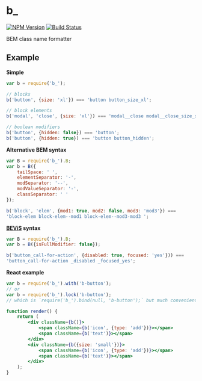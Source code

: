 # b_

[![NPM Version](https://badge.fury.io/js/b_.png)](https://npmjs.org/package/b_)
[![Build Status](https://travis-ci.org/azproduction/b_.png?branch=master)](https://travis-ci.org/azproduction/b_)

BEM class name formatter

## Example

**Simple**

```js
var b = require('b_');

// blocks
b('button', {size: 'xl'}) === 'button button_size_xl';

// block elements
b('modal', 'close', {size: 'xl'}) === 'modal__close modal__close_size_xl';

// boolean modifiers
b('button', {hidden: false}) === 'button';
b('button', {hidden: true}) === 'button button_hidden';
```

**Alternative BEM syntax**

```js
var B = require('b_').B;
var b = B({
    tailSpace: ' ',
    elementSeparator: '-',
    modSeparator: '--',
    modValueSeparator: '-',
    classSeparator: ' '
});

b('block', 'elem', {mod1: true, mod2: false, mod3: 'mod3'}) ===
'block-elem block-elem--mod1 block-elem--mod3-mod3 ';
```

**[BEViS](https://github.com/bevis-ui/docs) syntax**

```js
var B = require('b_').B;
var b = B({isFullModifier: false});

b('button_call-for-action', {disabled: true, focused: 'yes'})) ===
'button_call-for-action _disabled _focused_yes';
```

**React example**

```jsx
var b = require('b_').with('b-button');
// or
var b = require('b_').lock('b-button');
// which is `require('b_').bind(null, 'b-button');` but much convenient

function render() {
    return (
        <div className={b()}>
            <span className={b('icon', {type: 'add'})}></span>
            <span className={b('text')}></span>
        </div>
        <div className={b({size: 'small'})}>
            <span className={b('icon', {type: 'add'})}></span>
            <span className={b('text')}></span>
        </div>
    );
}
```
